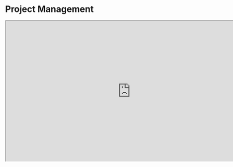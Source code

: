 # Project Management

<p><iframe src="https://www.youtube.com/embed/1HVdRLHAaW8?rel=0" width="800" height="450" allowfullscreen="allowfullscreen" allow="accelerometer; autoplay; clipboard-write; encrypted-media; gyroscope; picture-in-picture"></iframe></p>
<p>&nbsp;</p>